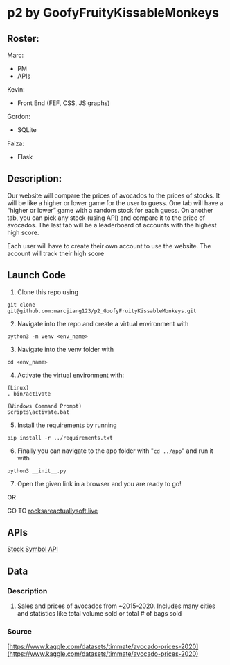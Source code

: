# p2 by GoofyFruityKissableMonkeys

## Roster:
Marc:
- PM
- APIs

Kevin:
- Front End (FEF, CSS, JS graphs)

Gordon:
- SQLite

Faiza:
- Flask

## Description:
Our website will compare the prices of avocados to the prices of stocks. It will be like a higher or lower game for the user to guess. One tab will have a “higher or lower” game with a random stock for each guess. On another tab, you can pick any stock (using API) and compare it to the price of avocados. The last tab will be a leaderboard of accounts with the highest high score.

Each user will have to create their own account to use the website. The account will track their high score

## Launch Code
1. Clone this repo using
```
git clone git@github.com:marcjiang123/p2_GoofyFruityKissableMonkeys.git
```
2. Navigate into the repo and create a virtual environment with
```
python3 -m venv <env_name>
```
3. Navigate into the venv folder with 
```
cd <env_name>
``` 
4. Activate the virtual environment with:
```
(Linux)
. bin/activate

(Windows Command Prompt)
Scripts\activate.bat
```
5. Install the requirements by running
```
pip install -r ../requirements.txt
```
6. Finally you can navigate to the app folder with "`cd ../app`" and run it with
```
python3 __init__.py
```
7. Open the given link in a browser and you are ready to go!

OR

GO TO [rocksareactuallysoft.live](http://rocksareactuallysoft.live)

## APIs

[Stock Symbol API](https://github.com/stuy-softdev/notes-and-code/blob/main/api_kb/411_on_stocksymbol.md)

## Data

### Description

1) Sales and prices of avocados from ~2015-2020. Includes many cities and statistics like total volume sold or total # of bags sold

### Source

[https://www.kaggle.com/datasets/timmate/avocado-prices-2020](https://www.kaggle.com/datasets/timmate/avocado-prices-2020)
